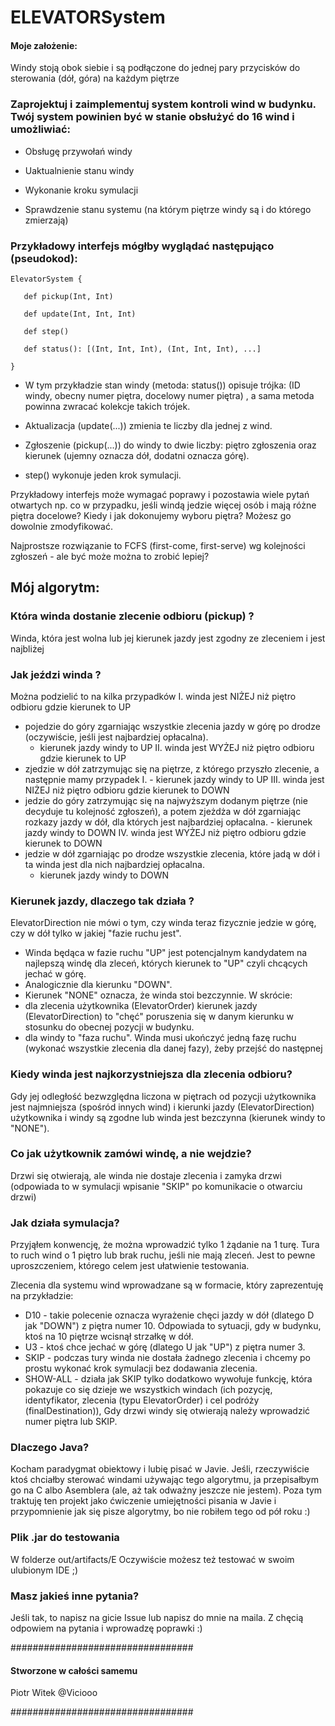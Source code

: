 # ELEVATORSystem

#### Moje założenie:

Windy stoją obok siebie i są podłączone do jednej pary przycisków do sterowania (dół, góra) na każdym piętrze

### Zaprojektuj i zaimplementuj system kontroli wind w budynku. Twój system powinien być w stanie obsłużyć do 16 wind i umożliwiać:

- Obsługę przywołań windy

- Uaktualnienie stanu windy

- Wykonanie kroku symulacji

- Sprawdzenie stanu systemu (na którym piętrze windy są i do którego zmierzają)

### Przykładowy interfejs mógłby wyglądać następująco (pseudokod):

    ElevatorSystem {

       def pickup(Int, Int)

       def update(Int, Int, Int)

       def step()

       def status(): [(Int, Int, Int), (Int, Int, Int), ...] 

    }

- W tym przykładzie stan windy (metoda: status()) opisuje trójka: (ID windy, obecny numer piętra, docelowy numer piętra)
  , a sama metoda powinna zwracać kolekcje takich trójek.

- Aktualizacja (update(...)) zmienia te liczby dla jednej z wind.
- Zgłoszenie (pickup(...)) do windy to dwie liczby: piętro zgłoszenia oraz kierunek (ujemny oznacza dół, dodatni oznacza
  górę).
- step() wykonuje jeden krok symulacji.

Przykładowy interfejs może wymagać poprawy i pozostawia wiele pytań otwartych np. co w przypadku, jeśli windą jedzie
więcej osób i mają różne piętra docelowe? Kiedy i jak dokonujemy wyboru piętra? Możesz go dowolnie zmodyfikować.

Najprostsze rozwiązanie to FCFS (first-come, first-serve) wg kolejności zgłoszeń - ale być może można to zrobić lepiej?

## Mój algorytm:

### Która winda dostanie zlecenie odbioru (pickup) ?

Winda, która jest wolna lub jej kierunek jazdy jest zgodny ze zleceniem i jest najbliżej

### Jak jeździ winda ?

Można podzielić to na kilka przypadków I. winda jest NIŻEJ niż piętro odbioru gdzie kierunek to UP

- pojedzie do góry zgarniając wszystkie zlecenia jazdy w górę po drodze (oczywiście, jeśli jest najbardziej opłacalna).
  - kierunek jazdy windy to UP II. winda jest WYŻEJ niż piętro odbioru gdzie kierunek to UP
- zjedzie w dół zatrzymując się na piętrze, z którego przyszło zlecenie, a następnie mamy przypadek I. - kierunek jazdy
  windy to UP III. winda jest NIŻEJ niż piętro odbioru gdzie kierunek to DOWN
- jedzie do góry zatrzymując się na najwyższym dodanym piętrze (nie decyduje tu kolejność zgłoszeń), a potem zjeżdża w
  dół zgarniając rozkazy jazdy w dół, dla których jest najbardziej opłacalna. - kierunek jazdy windy to DOWN IV. winda
  jest WYŻEJ niż piętro odbioru gdzie kierunek to DOWN
- jedzie w dół zgarniając po drodze wszystkie zlecenia, które jadą w dół i ta winda jest dla nich najbardziej opłacalna.
  - kierunek jazdy windy to DOWN

### Kierunek jazdy, dlaczego tak działa ?

ElevatorDirection nie mówi o tym, czy winda teraz fizycznie jedzie w górę, czy w dół tylko w jakiej "fazie ruchu jest".

- Winda będąca w fazie ruchu "UP" jest potencjalnym kandydatem na najlepszą windę dla zleceń, których kierunek to "UP"
  czyli chcących jechać w górę.
- Analogicznie dla kierunku "DOWN".
- Kierunek "NONE" oznacza, że winda stoi bezczynnie. W skrócie:
- dla zlecenia użytkownika (ElevatorOrder) kierunek jazdy (ElevatorDirection) to "chęć" poruszenia się w danym kierunku
  w stosunku do obecnej pozycji w budynku.
- dla windy to "faza ruchu". Winda musi ukończyć jedną fazę ruchu (wykonać wszystkie zlecenia dla danej fazy), żeby
  przejść do następnej

### Kiedy winda jest najkorzystniejsza dla zlecenia odbioru?

Gdy jej odległość bezwzględna liczona w piętrach od pozycji użytkownika jest najmniejsza (spośród innych wind) i
kierunki jazdy (ElevatorDirection) użytkownika i windy są zgodne lub winda jest bezczynna (kierunek windy to "NONE").

### Co jak użytkownik zamówi windę, a nie wejdzie?

Drzwi się otwierają, ale winda nie dostaje zlecenia i zamyka drzwi (odpowiada to w symulacji wpisanie "SKIP" po
komunikacie o otwarciu drzwi)

### Jak działa symulacja?

Przyjąłem konwencję, że można wprowadzić tylko 1 żądanie na 1 turę. Tura to ruch wind o 1 piętro lub brak ruchu, jeśli
nie mają zleceń. Jest to pewne uproszczeniem, którego celem jest ułatwienie testowania.

Zlecenia dla systemu wind wprowadzane są w formacie, który zaprezentuję na przykładzie:

- D10 - takie polecenie oznacza wyrażenie chęci jazdy w dół (dlatego D jak "DOWN") z piętra numer 10. Odpowiada to
  sytuacji, gdy w budynku, ktoś na 10 piętrze wcisnął strzałkę w dół.
- U3 - ktoś chce jechać w górę (dlatego U jak "UP") z piętra numer 3.
- SKIP - podczas tury winda nie dostała żadnego zlecenia i chcemy po prostu wykonać krok symulacji bez dodawania
  zlecenia.
- SHOW-ALL - działa jak SKIP tylko dodatkowo wywołuje funkcję, która pokazuje co się dzieje we wszystkich windach (ich
  pozycję, identyfikator, zlecenia (typu ElevatorOrder) i cel podróży (finalDestination)), Gdy drzwi windy się otwierają
  należy wprowadzić numer piętra lub SKIP.

### Dlaczego Java?

Kocham paradygmat obiektowy i lubię pisać w Javie. Jeśli, rzeczywiście ktoś chciałby sterować windami używając tego
algorytmu, ja przepisałbym go na C albo Asemblera (ale, aż tak odważny jeszcze nie jestem). Poza tym traktuję ten
projekt jako ćwiczenie umiejętności pisania w Javie i przypomnienie jak się pisze algorytmy, bo nie robiłem tego od pół
roku :)

### Plik .jar do testowania

W folderze out/artifacts/E
Oczywiście możesz też testować w swoim ulubionym IDE ;)

### Masz jakieś inne pytania?

Jeśli tak, to napisz na gicie Issue lub napisz do mnie na maila. Z chęcią odpowiem na pytania i wprowadzę poprawki :)

#################################

#### Stworzone w całości samemu
Piotr Witek @Viciooo
                                
#################################